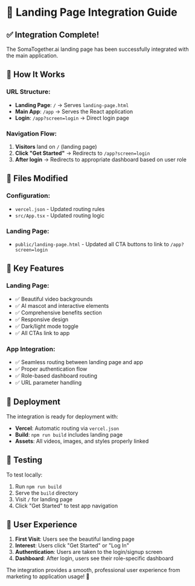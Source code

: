 # 🚀 Landing Page Integration Guide

## ✅ **Integration Complete!**

The SomaTogether.ai landing page has been successfully integrated with the main application.

## 🔗 **How It Works**

### **URL Structure:**
- **Landing Page**: `/` → Serves `landing-page.html`
- **Main App**: `/app` → Serves the React application
- **Login**: `/app?screen=login` → Direct login page

### **Navigation Flow:**
1. **Visitors** land on `/` (landing page)
2. **Click "Get Started"** → Redirects to `/app?screen=login`
3. **After login** → Redirects to appropriate dashboard based on user role

## 📁 **Files Modified**

### **Configuration:**
- `vercel.json` - Updated routing rules
- `src/App.tsx` - Updated routing logic

### **Landing Page:**
- `public/landing-page.html` - Updated all CTA buttons to link to `/app?screen=login`

## 🎯 **Key Features**

### **Landing Page:**
- ✅ Beautiful video backgrounds
- ✅ AI mascot and interactive elements
- ✅ Comprehensive benefits section
- ✅ Responsive design
- ✅ Dark/light mode toggle
- ✅ All CTAs link to app

### **App Integration:**
- ✅ Seamless routing between landing page and app
- ✅ Proper authentication flow
- ✅ Role-based dashboard routing
- ✅ URL parameter handling

## 🚀 **Deployment**

The integration is ready for deployment with:
- **Vercel**: Automatic routing via `vercel.json`
- **Build**: `npm run build` includes landing page
- **Assets**: All videos, images, and styles properly linked

## 🔧 **Testing**

To test locally:
1. Run `npm run build`
2. Serve the `build` directory
3. Visit `/` for landing page
4. Click "Get Started" to test app navigation

## 📱 **User Experience**

1. **First Visit**: Users see the beautiful landing page
2. **Interest**: Users click "Get Started" or "Log In"
3. **Authentication**: Users are taken to the login/signup screen
4. **Dashboard**: After login, users see their role-specific dashboard

The integration provides a smooth, professional user experience from marketing to application usage! 🌟
